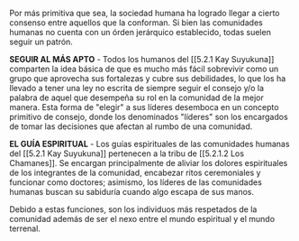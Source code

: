 
Por más primitiva que sea, la sociedad humana ha logrado llegar a cierto consenso entre aquellos que la conforman. Si bien las comunidades humanas no cuenta con un órden jerárquico establecido, todas suelen seguir un patrón.

**SEGUIR AL MÁS APTO** - Todos los humanos del [[5.2.1 Kay Suyukuna]] comparten la idea básica de que es mucho más fácil sobrevivir como un grupo que aprovecha sus fortalezas y cubre sus debilidades, lo que los ha llevado a tener una ley no escrita de siempre seguir el consejo y/o la palabra de aquel que desempeña su rol en la comunidad de la mejor manera. Esta forma de "elegir" a sus líderes desemboca en un concepto primitivo de consejo, donde los denominados "líderes" son los encargados de tomar las decisiones que afectan al rumbo de una comunidad.

**EL GUÍA ESPIRITUAL** - Los guías espirituales de las comunidades humanas del [[5.2.1 Kay Suyukuna]] pertenecen a la tribu de [[5.2.1.2 Los Chamanes]]. Se encargan principalmente de aliviar los dolores espirituales de los integrantes de la comunidad, encabezar ritos ceremoniales y funcionar como doctores; asimismo, los líderes de las comunidades humanas buscan su sabiduría cuando algo escapa de sus manos.

Debido a estas funciones, son los individuos más respetados de la comunidad además de ser el nexo entre el mundo espiritual y el mundo terrenal.
